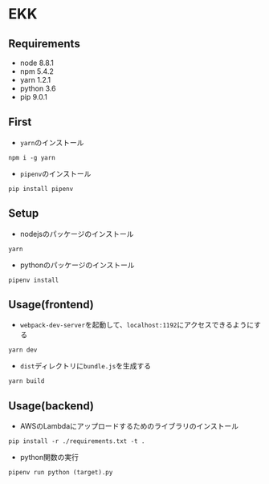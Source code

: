 EKK
==================

## Requirements
- node 8.8.1
- npm 5.4.2
- yarn 1.2.1
- python 3.6
- pip 9.0.1


## First
- `yarn`のインストール

```
npm i -g yarn
```

- `pipenv`のインストール

```
pip install pipenv
```


## Setup
- nodejsのパッケージのインストール

```
yarn
```

- pythonのパッケージのインストール

```
pipenv install
```


## Usage(frontend)
- `webpack-dev-server`を起動して、`localhost:1192`にアクセスできるようにする

```
yarn dev
```

- `dist`ディレクトリに`bundle.js`を生成する

```
yarn build
```


## Usage(backend)
- AWSのLambdaにアップロードするためのライブラリのインストール

```
pip install -r ./requirements.txt -t .
```

- python関数の実行

```
pipenv run python (target).py
```
